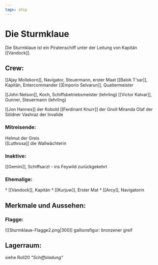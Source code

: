 ```yaml
---
tags: ship
---
```


# Die Sturmklaue
Die Sturmklaue ist ein Piratenschiff unter der Leitung von Kapitän [[Vandock]].

## Crew:

[[Ajay Mollekorn]],  Navigator, Steuermann, erster Maat 
[[Balok T'sar]], Kapitän, Entercommander
[[Emporio Selvarun]], Quatiermeister

[[John Nelson]], Koch, Schiffsbetriebsmeister (lehrling)
[[Victor Kalvar]], Gunner, Steuermann (lehrling)

[[Jon Hannes]] der Kobold
[[Ferdinant Knurr]] der Gnoll
Miranda
Olaf der Söldner
Vashraz der Invalide


### Mitreisende:
Helmut der Greis  
[[Luthrosa]] die Wallwächterin

### Inaktive:
[[Gemini]], Schiffsarzt - ins Feywild zurückgekehrt

### Ehemalige:
† [[Vandock]], Kapitän
† [[Kurjuw]], Erster Mat
† [[Arcy]], Navigatorin



## Merkmale und Aussehen:
### Flagge:
![[Sturmklaue-Flagge2.png|300]]
gallionsfigur:
bronzener greif

## Lagerraum:
siehe Roll20 *"Schiffsladung"*